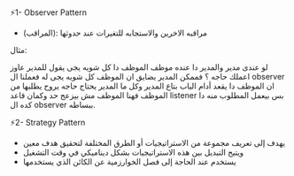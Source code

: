 ⚡1- Observer Pattern

- (المراقب): مراقبه الاخرين والاستجابه للتغيرات عند حدوثها

مثال:

لو عندى مدير والمدير دا عنده موظف الموظف دا كل شويه يجى يقول للمدير عاوز اعملك حاجه ؟ فممكن المدير يضايق ان الموظف كل شويه يجى له 
فعملنا ال observer ان الموظف دا يقعد أدام الباب بتاع المدير وكل ما المدير يحتاج حاجه يروح يطلبها من الموظف فهنا الموظف مش بيزعج حد وكمان قاعد listener بس بيعمل المطلوب منه دا كده ال observer ببساطه.


⚡2- Strategy Pattern
- يهدف إلى تعريف مجموعة من الاستراتيجيات أو الطرق المختلفة لتحقيق هدف معين
- ويتيح التبديل بين هذه الاستراتيجيات بشكل ديناميكي في وقت التشغيل
- يستخدم عند الحاجة إلى فصل الخوارزمية عن الكائن الذي يستخدمها
